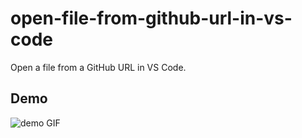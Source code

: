 # open-file-from-github-url-in-vs-code

Open a file from a GitHub URL in VS Code.

## Demo

![demo GIF](open-file-from-github-url-in-vs-code.gif)

